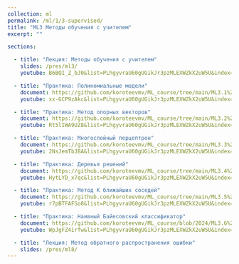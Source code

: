 ```yaml
---
collection: ml
permalink: /ml/1/3-supervised/
title: "ML3 Методы обучения с учителем"
excerpt: ""

sections:

  - title: "Лекция: Методы обучения с учителем"
    slides: /pres/ml3/
    youtube: B6BQI_Z_bJ0&list=PLhgyvraU60gUGikJr3pzMLEXWZkX2uW5U&index=16

  - title: "Практика: Полиномиальные модели" 
    document: https://github.com/koroteevmv/ML_course/tree/main/ML3.1%20polynomial%20features/README.md
    youtube: xx-GCP9zAkc&list=PLhgyvraU60gUGikJr3pzMLEXWZkX2uW5U&index=19

  - title: "Практика: Метод опорных векторов" 
    document: https://github.com/koroteevmv/ML_course/tree/main/ML3.2%20svm/README.md
    youtube: Rt5lIWA9UZ8&list=PLhgyvraU60gUGikJr3pzMLEXWZkX2uW5U&index=24

  - title: "Практика: Многослойный перцептрон" 
    document: https://github.com/koroteevmv/ML_course/tree/main/ML3.3%20mlp/README.md
    youtube: 2NsJemTbJBA&list=PLhgyvraU60gUGikJr3pzMLEXWZkX2uW5U&index=28

  - title: "Практика: Деревья решений" 
    document: https://github.com/koroteevmv/ML_course/tree/main/ML3.4%20trees/README.md
    youtube: HytLYD_x7qc&list=PLhgyvraU60gUGikJr3pzMLEXWZkX2uW5U&index=30

  - title: "Практика: Метод К ближайших соседей" 
    document: https://github.com/koroteevmv/ML_course/tree/main/ML3.5%20knn/README.md
    youtube: r7pBTFAFSo8&list=PLhgyvraU60gUGikJr3pzMLEXWZkX2uW5U&index=32

  - title: "Практика: Наивный Байесовский классификатор" 
    document: https://github.com/koroteevmv/ML_course/blob/2024/ML3.6%20bayes/README.md
    youtube: WpJgFZ4irfw&list=PLhgyvraU60gUGikJr3pzMLEXWZkX2uW5U&index=34

  - title: "Лекция: Метод обратного распространения ошибки"
    slides: /pres/ml8/
---
```

